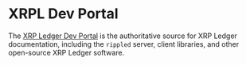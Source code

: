 # XRPL Dev Portal

The [XRP Ledger Dev Portal](https://xrpl.org) is the authoritative source for XRP Ledger documentation, including the `rippled` server, client libraries, and other open-source XRP Ledger software.


